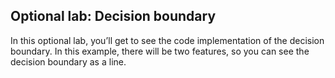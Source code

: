 ## Optional lab: Decision boundary

In this optional lab, you’ll get to see the code implementation of the decision boundary.  In this example, there will be two features, so you can see the decision boundary as a line.